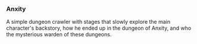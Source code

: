 ### Anxity

A simple dungeon crawler with stages that slowly explore the main character's backstory, how he ended up in the dungeon of Anxity, 
and who the mysterious warden of these dungeons. 
